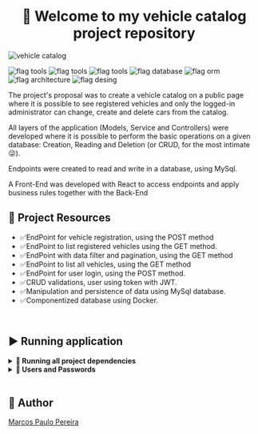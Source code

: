 <h1 align="center">🎉 Welcome to my vehicle catalog project repository </h1>

![vehicle catalog](https://user-images.githubusercontent.com/104791582/228703451-681772cd-c984-401f-9481-67024a082ee7.gif)

![flag tools](https://img.shields.io/badge/Tools-%20Docker%20|%20.NET-9cf) ![flag tools](https://img.shields.io/badge/Languages-JavaScript%20|%20C%23-yellow) ![flag tools](https://img.shields.io/badge/Frameworks-Identity%20|%20JWT%20|%20React-yelow) ![flag database](https://img.shields.io/badge/Database-MySql-green) ![flag orm](https://img.shields.io/badge/ORM-Entity-blue) ![flag architecture](https://img.shields.io/badge/Architecture-P.O.O%20|%20MSC-orange) ![flag desing](https://img.shields.io/badge/Design%20Patterns-S.O.L.I.D-brown)

<p>The project's proposal was to create a vehicle catalog on a public page where it is possible to see registered vehicles and only the logged-in administrator can change, create and delete cars from the catalog.</p>
<p>All layers of the application (Models, Service and Controllers) were developed where it is possible to perform the basic operations on a given database: Creation, Reading and Deletion (or CRUD, for the most intimate 😜).</p >
<p>Endpoints were created to read and write in a database, using MySql.</p>
<p>A Front-End was developed with React to access endpoints and apply business rules together with the Back-End</p>

## 🔨 Project Resources

<ul>
<li>✅EndPoint for vehicle registration, using the POST method</li>
<li>✅EndPoint to list registered vehicles using the GET method.</li>
<li>✅EndPoint with data filter and pagination, using the GET method</li>
<li>✅EndPoint to list all vehicles, using the GET method</li>
<li>✅EndPoint for user login, using the POST method.</li>
<li>✅CRUD validations, user using token with JWT.</li>
<li>✅Manipulation and persistence of data using MySql database.</li>
<li>✅Componentized database using Docker.</li>
</ul>
<br>

## ▶️ Running application

<details>
   <summary><strong>🐳 Running all project dependencies</strong></summary><br />

   ## Utilities needed

   To run the application it is necessary to have `Docker`, `dotnet sdk` and `node` installed on the machine.

   ### The application is divided into 3 layers:
   - Database in MySql componentized in Docker.
   - BackEnd using the dotnet sdk framework.
   - FronteEnd using node and react frameworks.

   > Initially run the `database` in the folder that is in the root of the project then with the command below to upload the database.
   ````
   docker-compose up -d
   ````
   - Remember to stop `mysql` if you are using it locally on the default port (`3306`), or adapt it, if you want to use the application in containers
   - These services will initialize a container called `db_vehicles_catalog`.

   > After the container and the database are still running in the root of the folder, enter the `backEnd` folder and run the `migrations` to populate the `database` with the command:
````
dotnet ef database update
````

   > After running the `migrations` correctly run the command:
````
dotnet run.
````
   - It will build and run the backEnd application on ports 7267 and 5000.
   - Thus giving access to endpoints
   - `/Vehicle` with the `GET` `POST` methods and `/Vheicle/{id}` with the `GET` `PUT` `DELETE` methods.

   > In a new terminal go back to the root of the project and enter the folder called `frontEnd`

   > Install the dependencies with:
````
npm install
````

   > After installation run the application with the command:
````
npm start
````
   - the application will open in the browser running on `localhost:3000`

   ⚠ Warning ⚠ Do not run the npm audit fix command! It updates several project dependencies, and this update causes conflicts with the evaluator.

   ⚠ Warning ⚠ If you are using macOS and running `docker-compose up -d` you get the following error:

   ~~~bash
   The Compose file './docker-compose.yml' is invalid because:
   Unsupported config option for services.db: 'platform'
   Unsupported config option for services.node: 'platform'
   ~~~

> 2 possible solutions were found for this problem:
> 1. You can manually add the `platform: linux/amd64` option to the database service in the project's docker-compose.yml file, but this is a local solution and you should reproduce this for other projects.
> 2. You can manually add the line `export DOCKER_DEFAULT_PLATFORM=linux/amd64` to your computer's .bashrc, .zshenv or .zshrc files, this is a global solution.
> The solutions were based on [this source](https://stackoverflow.com/a/69636473).



✨ **Tip:** The `Remote - Containers` extension is indicated so that you can access Docker containers directly in VS Code, as you do with your local files.

<img src="https://user-images.githubusercontent.com/104791582/213542711-a092f145-a6e3-4172-89f4-417379cfefae.png" width="800px" >

</details>
<details>
   <summary><strong>🏦 Users and Passwords</strong></summary><br />

   The application has a pre-registered default user and password and with its admin permissions activated in the bank. Use to test the application.

   > Email: admin@admin.com

   > Password: @Admin123

   The database uses docker already with the environment and data persistence variables, but below are the variables for a local configuration.

   ```
       MYSQL_DATABASE: vehicleCatalog
       MYSQL_USER: root
       MYSQL_PASSWORD: password
       MYSQL_HOST: localhost
       MYSQL_ROOT_PASSWORD: password
   ```
</details>
</br>

## 🧔 Author

<div class="badge-base LI-profile-badge" data-locale="en_US" data-size="medium" data-theme="dark" data-type="VERTICAL" data-vanity="dev-marcospaulo " data-version="v1"><a class="badge-base__link LI-simple-link" href="https://br.linkedin.com/in/dev-marcospaulo?trk=profile-badge">Marcos Paulo Pereira</a></div>
